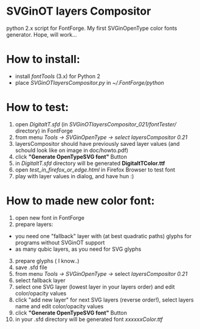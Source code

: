 # SVGinOT layers Compositor
python 2.x script for FontForge. My first SVGinOpenType color fonts generator. Hope, will work...
 
# How to install:
 - install *fontTools* (3.x) for Python 2
 - place *SVGinOTlayersCompositor.py* in *~/.FontForge/python*

# How to test:
1. open *DigitaltT.sfd* (in *SVGinOTlayersCompositor_021/fontTester/* directory) in FontForge
2. from menu *Tools → SVGinOpenType → select layersCompositor 0.21*
3. layersCompositor should have previously saved layer values (and schould look like on image in doc/howto.pdf)
4. click **"Generate OpenTypeSVG font"** Button
5. in *DigitaltT.sfd* directory will be generated **DigitaltTColor.ttf**
6. open *test_in_firefox_or_edge.html* in Firefox Browser to test font  
7. play with layer values in dialog, and have hun :)

# How to made new color font:
1. open new font in FontForge
2. prepare layers:
 - you need one "fallback" layer with (at best quadratic paths) glyphs for programs without SVGinOT support
 - as many qubic layers, as you need for SVG glyphs
3. prepare glyphs ( I know..)
4. save .sfd file
4. from menu *Tools → SVGinOpenType →* select *layersCompositor 0.21*
5. select fallback layer 
6. select one SVG layer (lowest layer in your layers order) and edit color/opacity values
7. click "add new layer" for next SVG layers (reverse order!), select layers name and edit color/opacity values 
8. click **"Generate OpenTypeSVG font"** Button
9. in your .sfd directory  will be generated font *xxxxxxColor.ttf*

